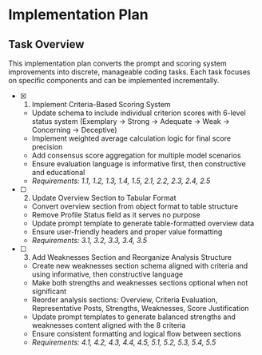 # Implementation Plan

## Task Overview

This implementation plan converts the prompt and scoring system improvements into discrete, manageable coding tasks. Each task focuses on specific components and can be implemented incrementally.

- [x] 1. Implement Criteria-Based Scoring System
  - Update schema to include individual criterion scores with 6-level status system (Exemplary → Strong → Adequate → Weak → Concerning → Deceptive)
  - Implement weighted average calculation logic for final score precision
  - Add consensus score aggregation for multiple model scenarios
  - Ensure evaluation language is informative first, then constructive and educational
  - _Requirements: 1.1, 1.2, 1.3, 1.4, 1.5, 2.1, 2.2, 2.3, 2.4, 2.5_

- [ ] 2. Update Overview Section to Tabular Format
  - Convert overview section from object format to table structure
  - Remove Profile Status field as it serves no purpose
  - Update prompt template to generate table-formatted overview data
  - Ensure user-friendly headers and proper value formatting
  - _Requirements: 3.1, 3.2, 3.3, 3.4, 3.5_

- [ ] 3. Add Weaknesses Section and Reorganize Analysis Structure
  - Create new weaknesses section schema aligned with criteria and using informative, then constructive language
  - Make both strengths and weaknesses sections optional when not significant
  - Reorder analysis sections: Overview, Criteria Evaluation, Representative Posts, Strengths, Weaknesses, Score Justification
  - Update prompt templates to generate balanced strengths and weaknesses content aligned with the 8 criteria
  - Ensure consistent formatting and logical flow between sections
  - _Requirements: 4.1, 4.2, 4.3, 4.4, 4.5, 5.1, 5.2, 5.3, 5.4, 5.5_